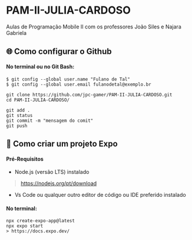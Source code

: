 # PAM-II-JULIA-CARDOSO
Aulas de Programação Mobile II com os professores João Siles e Najara Gabriela

## :globe_with_meridians: Como configurar o Github 

#### No terminal ou no Git Bash: 

    $ git config --global user.name "Fulano de Tal"
    $ git config --global user.email fulanodetal@exemplo.br

    git clone https://github.com/jpc-gamer/PAM-II-JULIA-CARDOSO.git  
    cd PAM-II-JULIA-CARDOSO/

    git add .
    git status 
    git commit -m "mensagem do comit"
    git push 

## :page_with_curl: Como criar um projeto Expo 

#### Pré-Requisitos

- Node.js (versão LTS) instalado
> https://nodejs.org/pt/download

- Vs Code ou qualquer outro editor de código ou IDE preferido instalado 

#### No terminal: 

    npx create-expo-app@latest
    npx expo start 
    > https://docs.expo.dev/ 
